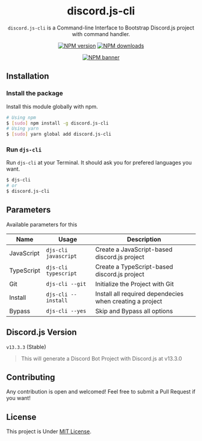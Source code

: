 <div align="center">

# discord.js-cli

`discord.js-cli` is a Command-line Interface to Bootstrap Discord.js project with command handler.

[![NPM version](https://img.shields.io/npm/v/discord.js-cli?maxAge=3600)](https://npmjs.com/package/discord.js-cli) [![NPM downloads](https://img.shields.io/npm/dt/discord.js-cli?maxAge=3600)](https://npmjs.com/package/gifaldyazka)

[![NPM banner](https://nodei.co/npm/discord.js-cli.png?downloads=true&stars=true)](https://npmjs.com/package/discord.js-cli)

</div>

## Installation

### Install the package

Install this module globally with npm.

```bash
# Using npm
$ [sudo] npm install -g discord.js-cli
# Using yarn
$ [sudo] yarn global add discord.js-cli
```

### Run `djs-cli`

Run `djs-cli` at your Terminal. It should ask you for prefered languages you want.

```sh
$ djs-cli
# or
$ discord.js-cli
```

## Parameters

Available parameters for this

| Name       | Usage                | Description                                              |
| ---------- | -------------------- | -------------------------------------------------------- |
| JavaScript | `djs-cli javascript` | Create a JavaScript-based discord.js project             |
| TypeScript | `djs-cli typescript` | Create a TypeScript-based discord.js project             |
| Git        | `djs-cli --git`      | Initialize the Project with Git                          |
| Install    | `djs-cli --install`  | Install all required dependecies when creating a project |
| Bypass     | `djs-cli --yes`      | Skip and Bypass all options                              |

## Discord.js Version

`v13.3.3` (Stable)

> This will generate a Discord Bot Project with Discord.js at v13.3.0

## Contributing

Any contribution is open and welcomed! Feel free to submit a Pull Request if you want!

## License

This project is Under [MIT License](LICENSE).
